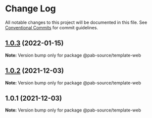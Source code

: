 # Change Log

All notable changes to this project will be documented in this file.
See [Conventional Commits](https://conventionalcommits.org) for commit guidelines.

## [1.0.3](https://github.com/Pab-Source/monorepo-web-mobile-rn/compare/@pab-source/template-web@1.0.2...@pab-source/template-web@1.0.3) (2022-01-15)

**Note:** Version bump only for package @pab-source/template-web





## [1.0.2](https://github.com/Pab-Source/monorepo-web-mobile-rn/compare/@pab-source/template-web@1.0.1...@pab-source/template-web@1.0.2) (2021-12-03)

**Note:** Version bump only for package @pab-source/template-web





## 1.0.1 (2021-12-03)

**Note:** Version bump only for package @pab-source/template-web
